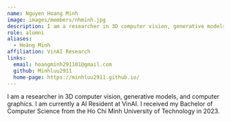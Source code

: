 ```yaml
---
name: Nguyen Hoang Minh
image: images/members/nhminh.jpg
description: I am a researcher in 3D computer vision, generative models, and computer graphics. I am currently a AI Resident at VinAI. I received my Bachelor of Computer Science from the Ho Chi Minh University of Technology in 2023.
role: alumni
aliases:
  - Hoàng Minh
affiliation: VinAI Research
links:
  email: hoangminh291101@gmail.com
  github: Minhluu2911
  home-page: https://minhluu2911.github.io/
---
```


I am a researcher in 3D computer vision, generative models, and computer graphics. I am currently a AI Resident at VinAI. I received my Bachelor of Computer Science from the Ho Chi Minh University of Technology in 2023.

